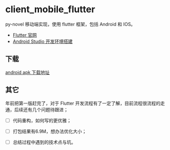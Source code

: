 # client_mobile_flutter

py-novel 移动端实现，使用 flutter 框架，包括 Android 和 IOS。

- [Flutter 官网](https://flutterchina.club/get-started/install/)
- [Android Studio 开发环境搭建](https://www.jianshu.com/p/e3a7b779539e)

## 下载

[android apk 下载地址](https://github.com/dkvirus/py-novel/releases/tag/0.2.0) 

## 其它

年前把第一版赶完了，对于 Flutter 开发流程有了一定了解，目前流程很流程的走通，后续还有几个问题待跟进；

- [ ] 代码重构，如何写的更优雅；
- [ ] 打包结果有6.9M，想办法优化大小；
- [ ] 总结过程中遇到的技术点与坑。


